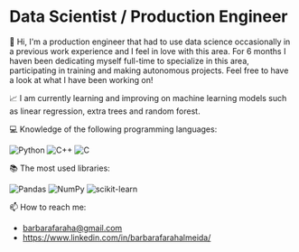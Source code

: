 # Data Scientist / Production Engineer

👋 Hi, I'm a production engineer that had to use data science occasionally in a previous work experience and I feel in love with this area. For 6 months I haven been dedicating myself full-time to specialize in this area, participating in training and making autonomous projects. Feel free to have a look at what I have been working on!



:chart_with_upwards_trend: I am currently learning and improving on machine learning models such as linear regression, extra trees and random forest.
 
 
 
:computer: Knowledge of the following programming languages:
 
 ![Python](https://img.shields.io/badge/python-3670A0?style=for-the-badge&logo=python&logoColor=ffdd54) ![C++](https://img.shields.io/badge/c++-%2300599C.svg?style=for-the-badge&logo=c%2B%2B&logoColor=white)
 ![C](https://img.shields.io/badge/c-%2300599C.svg?style=for-the-badge&logo=c&logoColor=white)

:books: The most used libraries: 

![Pandas](https://img.shields.io/badge/pandas-%23150458.svg?style=for-the-badge&logo=pandas&logoColor=white)
![NumPy](https://img.shields.io/badge/numpy-%23013243.svg?style=for-the-badge&logo=numpy&logoColor=white)
![scikit-learn](https://img.shields.io/badge/scikit--learn-%23F7931E.svg?style=for-the-badge&logo=scikit-learn&logoColor=white)


 
 
 📫 How to reach me:
 - barbarafaraha@gmail.com
 - https://www.linkedin.com/in/barbarafarahalmeida/

